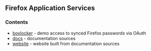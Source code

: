 ## Firefox Application Services

### Contents

* [boxlocker](boxlocker) - demo access to synced Firefox passwords via OAuth
* [docs](docs) - documentation sources 
* [website](website) - website built from documentation sources
